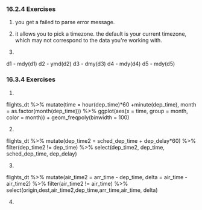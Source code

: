 ### 16.2.4 Exercises

1) you get a failed to parse error message.

2) it allows you to pick a timezone. the default is your current timezone, which may not correspond to the data you're working with.

3)
  d1 - mdy(d1)
  d2 - ymd(d2)
  d3 - dmy(d3)
  d4 - mdy(d4)
  d5 - mdy(d5)
  
### 16.3.4 Exercises

1)
flights_dt %>%
  mutate(time = hour(dep_time)*60 +minute(dep_time),
         month = as.factor(month(dep_time))) %>%
  ggplot(aes(x = time, group = month, color = month)) +
  geom_freqpoly(binwidth = 100)

2)
flights_dt %>% 
  mutate(dep_time2 = sched_dep_time + dep_delay*60) %>%
  filter(dep_time2 != dep_time) %>%
  select(dep_time2, dep_time, sched_dep_time, dep_delay)
 
3) 
flights_dt %>%
  mutate(air_time2 = arr_time - dep_time, delta = air_time - air_time2) %>%
  filter(air_time2 != air_time) %>%
  select(origin,dest,air_time2,dep_time,arr_time,air_time, delta)
  
4)


